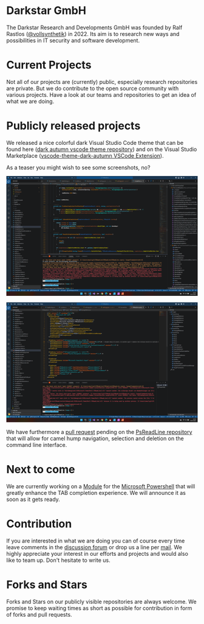 # Darkstar GmbH

The Darkstar Research and Developments GmbH was founded by Ralf Rastlos ([@vollsynthetik](https://github.com/vollsynthetik)) in 2022. Its aim is to research new ways and possibilities in IT security and software development.

# Current Projects

Not all of our projects are (currently) public, especially research repositories are private. But we do contribute to the open source community with various projects. Have a look at our teams and repositories to get an idea of what we are doing.

# Publicly released projects

We released a nice colorful dark Visual Studio Code theme that can be found here ([dark autumn vscode theme repository](https://github.com/Darkstar-GmbH/vscode-theme-dark-autumn)) and on the Visual Studio Marketplace ([vscode-theme-dark-autumn VSCode Extension](https://marketplace.visualstudio.com/items?itemName=DarkstarGmbH.vscode-theme-dark-autumn)).

As a teaser you might wish to see some screenshots, no?

[![Screenshot 1 - CSharp](https://github.com/Darkstar-GmbH/vscode-theme-dark-autumn/blob/main/extension/resources/vscode-theme-dark-autumn-1.png)](https://github.com/Darkstar-GmbH/vscode-theme-dark-autumn/tree/v0.3.2)

[![Screenshot 2 - XML](https://github.com/Darkstar-GmbH/vscode-theme-dark-autumn/blob/main/extension/resources/vscode-theme-dark-autumn-2.png)](https://github.com/Darkstar-GmbH/vscode-theme-dark-autumn/tree/v0.3.2)

We have furthermore a [pull request](https://github.com/PowerShell/PSReadLine/pull/3734) pending on the [PsReadLine repository](https://github.com/PowerShell/PSReadLine/) that will allow for camel hump navigation, selection and deletion on the command line interface.

# Next to come

We are currently working on a [Module](https://www.powershellgallery.com/) for the [Microsoft Powershell](https://github.com/PowerShell/PowerShell) that will greatly enhance the TAB completion experience. We will announce it as soon as it gets ready.

# Contribution

If you are interested in what we are doing you can of course every time leave comments in the [discussion forum](https://github.com/orgs/Darkstar-GmbH/discussions) or drop us a line per [mail](mailto:admin@darkstar-developments.io). We highly appreciate your interest in our efforts and projects and would also like to team up. Don't hesitate to write us.

# Forks and Stars

Forks and Stars on our publicly visible repositories are always welcome. We promise to keep waiting times as short as possible for contribution in form of forks and pull requests.
